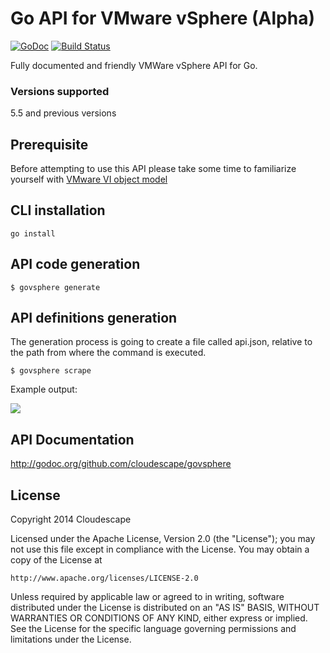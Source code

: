 # Go API for VMware vSphere (Alpha)
[![GoDoc](https://godoc.org/github.com/cloudescape/govsphere?status.svg)](https://godoc.org/github.com/cloudescape/govsphere)
[![Build Status](https://travis-ci.org/cloudescape/govsphere.svg?branch=master)](https://travis-ci.org/cloudescape/govsphere)

Fully documented and friendly VMWare vSphere API for Go.

### Versions supported
5.5 and previous versions

## Prerequisite
Before attempting to use this API please take some time to familiarize yourself with [VMware VI object model](http://www.doublecloud.org/2010/02/object-model-of-vmware-vsphere-api-a-big-picture-in-2-minutes/)


## CLI installation
`go install`

## API code generation
`$ govsphere generate`

## API definitions generation
The generation process is going to create a file called api.json, relative to the path
from where the command is executed.

`$ govsphere scrape`

Example output:

![](https://i.cloudup.com/sEiUVA9a8L.png)

## API Documentation
http://godoc.org/github.com/cloudescape/govsphere


## License
Copyright 2014 Cloudescape

Licensed under the Apache License, Version 2.0 (the "License");
you may not use this file except in compliance with the License.
You may obtain a copy of the License at

    http://www.apache.org/licenses/LICENSE-2.0

Unless required by applicable law or agreed to in writing, software
distributed under the License is distributed on an "AS IS" BASIS,
WITHOUT WARRANTIES OR CONDITIONS OF ANY KIND, either express or implied.
See the License for the specific language governing permissions and
limitations under the License.
